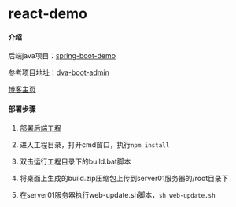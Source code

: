 # react-demo

#### 介绍

后端java项目：<a href="https://gitee.com/xuelingkang/spring-boot-demo" target="_blank">spring-boot-demo</a>

参考项目地址：<a href="https://gitee.com/wiqi/dva-boot-admin/tree/master" target="_blank">dva-boot-admin</a>

<a href="https://blog.csdn.net/qq_35433926" target="_blank">博客主页</a>

#### 部署步骤

1. <a href="https://gitee.com/xuelingkang/spring-boot-demo" target="_blank">部署后端工程</a>

2. 进入工程目录，打开cmd窗口，执行`npm install`

3. 双击运行工程目录下的build.bat脚本

4. 将桌面上生成的build.zip压缩包上传到server01服务器的/root目录下

5. 在server01服务器执行web-update.sh脚本，`sh web-update.sh`
